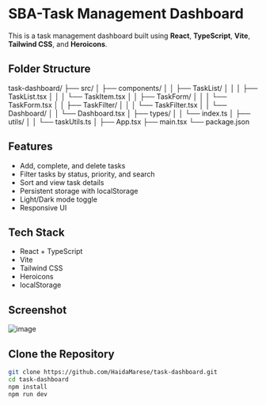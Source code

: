 #  SBA-Task Management Dashboard

This is a task management dashboard built using **React**, **TypeScript**, **Vite**, **Tailwind CSS**, and **Heroicons**.

## Folder Structure

task-dashboard/
    ├── src/
    │   ├── components/
    │   │   ├── TaskList/
    │   │   │   ├── TaskList.tsx
    │   │   │   └── TaskItem.tsx
    │   │   ├── TaskForm/
    │   │   │   └── TaskForm.tsx
    │   │   ├── TaskFilter/
    │   │   │   └── TaskFilter.tsx
    │   │   └── Dashboard/
    │   │       └── Dashboard.tsx
    │   ├── types/
    │   │   └── index.ts
    │   ├── utils/
    │   │   └── taskUtils.ts
    │   ├── App.tsx
    ├── main.tsx
    └── package.json

##  Features

- Add, complete, and delete tasks
- Filter tasks by status, priority, and search
- Sort and view task details
- Persistent storage with localStorage
- Light/Dark mode toggle
- Responsive UI

##  Tech Stack

- React + TypeScript
- Vite
- Tailwind CSS
- Heroicons
- localStorage

##  Screenshot

![image](https://github.com/user-attachments/assets/200190aa-1128-4488-b7a4-44bf6397b24d)


##  Clone the Repository 

```bash
git clone https://github.com/HaidaMarese/task-dashboard.git
cd task-dashboard
npm install
npm run dev

